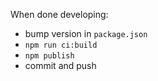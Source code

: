 When done developing:
- bump version in `package.json`
- `npm run ci:build`
- `npm publish`
- commit and push